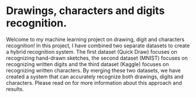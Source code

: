# Drawings, characters and digits recognition.

Welcome to my machine learning project on drawing, digit and characters recognition! In this project, I have combined two separate datasets to create a hybrid recognition system. The first dataset (Quick Draw) focuses on recognizing hand-drawn sketches, the second dataset (MNIST) focuses on recognizing written digits and the third dataset (Kaggle) focuses on recognizing written characters. By merging these two datasets, we have created a system that can accurately recognize both drawings, digits and characters. Please read on for more information about this approach and results.
